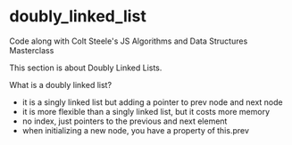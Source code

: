 # doubly_linked_list
Code along with Colt Steele's JS Algorithms and Data Structures Masterclass

This section is about Doubly Linked Lists.

What is a doubly linked list?
- it is a singly linked list but adding a pointer to prev node and next node
- it is more flexible than a singly linked list, but it costs more memory
- no index, just pointers to the previous and next element
- when initializing a new node, you have a property of this.prev